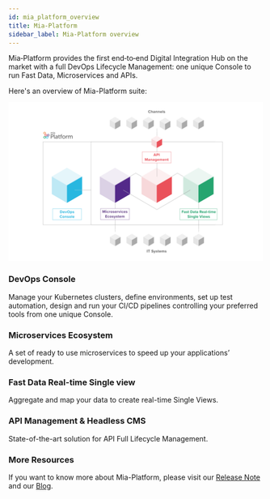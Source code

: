 ```yaml
---
id: mia_platform_overview
title: Mia-Platform
sidebar_label: Mia-Platform overview
---
```

Mia‑Platform provides the first end‑to‑end Digital Integration Hub on the market with a full DevOps Lifecycle Management: one unique Console to run Fast Data, Microservices and APIs.

Here's an overview of Mia-Platform suite:

![Mia-Platform](img/overviewprodotti.png)

### DevOps Console

Manage your Kubernetes clusters, define environments, set up test automation, design and run your CI/CD pipelines controlling your preferred tools from one unique Console.

### Microservices Ecosystem

A set of ready to use microservices to speed up your applications’ development.

### Fast Data Real-time Single view

Aggregate and map your data to create real-time Single Views.

### API Management & Headless CMS

State-of-the-art solution for API Full Lifecycle Management.

### More Resources

If you want to know more about Mia-Platform, please visit our [Release Note](../release_notes/release_notes.md) and our [Blog](https://blog.mia-platform.eu/en).